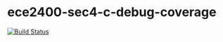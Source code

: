 # ece2400-sec4-c-debug-coverage
[![Build Status](https://travis-ci.org/jw829/ece2400-sec4-c-debug-coverage.svg?branch=master)](https://travis-ci.org/jw829/ece2400-sec4-c-debug-coverage)
